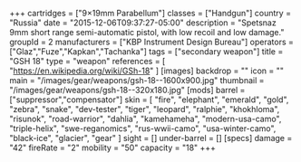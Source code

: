 +++
cartridges = ["9×19mm Parabellum"]
classes = ["Handgun"]
country = "Russia"
date = "2015-12-06T09:37:27-05:00"
description = "Spetsnaz 9mm short range semi-automatic pistol, with low recoil and low damage."
groupId = 2
manufacturers = ["KBP Instrument Design Bureau"]
operators = ["Glaz","Fuze","Kapkan","Tachanka"]
tags = ["secondary weapon"]
title = "GSH 18"
type = "weapon"
references = [
  "https://en.wikipedia.org/wiki/GSh-18"
]
[images]
  backdrop = ""
  icon = ""
  main = "/images/gear/weapons/gsh-18--1600x900.jpg"
  thumbnail = "/images/gear/weapons/gsh-18--320x180.jpg"
[mods]
  barrel = ["suppressor","compensator"]
  skin = [
    "fire",
    "elephant",
    "emerald",
    "gold",
    "zebra",
    "snake",
    "dev-tester",
    "tiger",
    "leopard",
    "ralphie",
    "khokhloma",
    "risunok",
    "road-warrior",
    "dahlia",
    "kamehameha",
    "modern-usa-camo",
    "triple-helix",
    "swe-reganomics",
    "rus-wwii-camo",
    "usa-winter-camo",
    "black-ice",
    "glacier",
    "gear"
  ]
  sight = []
  under-barrel = []
[specs]
  damage = "42"
  fireRate = "2"
  mobility = "50"
  capacity = "18"
+++
